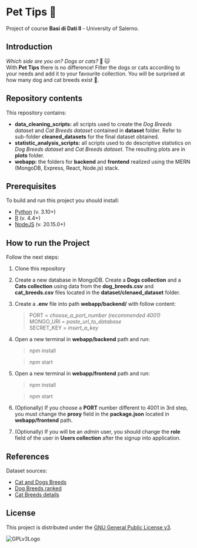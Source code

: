 # Pet Tips :paw_prints:

Project of course **Basi di Dati II** - University of Salerno.

## Introduction
*Which side are you on? Dogs or cats?* :dog: :cat:  
With **Pet Tips** there is no difference! Filter the dogs or cats according to your needs and add it to your favourite collection. You will be surprised at how many dog and cat breeds exist :eyes:.

## Repository contents
This repository contains:
+ **data_cleaning_scripts:** all scripts used to create the *Dog Breeds dataset* and *Cat Breeds dataset* contained in **dataset** folder. Refer to sub-folder **cleaned_datasets** for the final dataset obtained. 
+ **statistic_analysis_scripts:** all scripts used to do descriptive statistics on *Dog Breeds dataset* and *Cat Breeds dataset*. The resulting plots are in **plots** folder.
+ **webapp:** the folders for **backend** and **frontend** realized using the MERN (MongoDB, Express, React, Node.js) stack.

## Prerequisites
To build and run this project you should install:
+ [Python](https://www.python.org/downloads/) (v. 3.10+)
+ [R](https://cran.r-project.org) (v. 4.4+)
+ [NodeJS](https://nodejs.org/en/download/package-manager) (v. 20.15.0+)

## How to run the Project
Follow the next steps:
1. Clone this repository
2. Create a new database in MongoDB. Create a **Dogs collection** and a **Cats collection** using data from the **dog_breeds.csv** and **cat_breeds.csv** files located in the **dataset/clenaed_dataset** folder.
3. Create a **.env** file into path **webapp/backend/** with follow content:
    > PORT = *choose_a_port_number (recommended 4001)*  
      MONGO_URI = *paste_url_to_database*  
      SECRET_KEY = *insert_a_key*
4. Open a new terminal in **webapp/backend** path and run:
   > npm install

   > npm start
5. Open a new terminal in **webapp/frontend** path and run:
   > npm install

   > npm start
6. (Optionally) If you choose a **PORT** number different to 4001 in 3rd step, you must change the **proxy** field in the **package.json** located in **webapp/frontend** path. 
7. (Optionally) If you will be an *admin* user, you should change the **role** field of the user in **Users collection** after the signup into application.

## References
Dataset sources:
+ [Cat and Dogs Breeds](https://www.kaggle.com/datasets/hocop1/cat-and-dog-breeds-parameters)
+ [Dog Breeds ranked](https://www.kaggle.com/datasets/jainaru/dog-breeds-ranking-best-to-worst)
+ [Cat Breeds details](https://www.kaggle.com/datasets/warcoder/cat-breeds-details)

## License
This project is distributed under the [GNU General Public License v3](LICENSE).

![GPLv3Logo](https://www.gnu.org/graphics/gplv3-127x51.png)